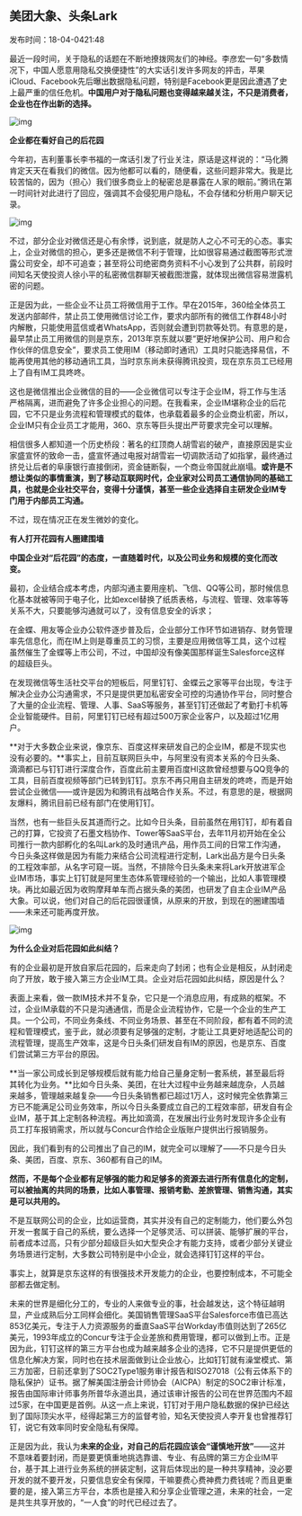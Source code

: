 ## 美团大象、头条Lark

发布时间：18-04-0421:48

最近一段时间，关于隐私的话题在不断地撩拨网友们的神经。李彦宏一句“多数情况下，中国人愿意用隐私交换便捷性”的大实话引发许多网友的抨击，苹果iCloud、Facebook先后曝出数据隐私问题，特别是Facebook更是因此遭遇了史上最严重的信任危机。**中国用户对于隐私问题也变得越来越关注，不只是消费者，企业也在作出新的选择。**



![img](https://ss2.baidu.com/6ONYsjip0QIZ8tyhnq/it/u=2688782405,1888849458&fm=173&app=25&f=JPEG?w=640&h=480&s=A8EBE904EA1667C687BCAC830300A09F)



**企业都在看好自己的后花园**



今年初，吉利董事长李书福的一席话引发了行业关注，原话是这样说的：“马化腾肯定天天在看我们的微信。因为他都可以看的，随便看，这些问题非常大。我是比较苦恼的，因为（担心）我们很多商业上的秘密总是暴露在人家的眼前。”腾讯在第一时间针对此进行了回应，强调其不会侵犯用户隐私，不会存储和分析用户聊天记录。



![img](https://ss0.baidu.com/6ONWsjip0QIZ8tyhnq/it/u=4257583455,3950429108&fm=173&app=25&f=JPEG?w=479&h=306&s=5990E11B4E938480525CCDF70300E022)



不过，部分企业对微信还是心有余悸，说到底，就是防人之心不可无的心态。事实上，企业对微信的担心，更多还是微信不利于管理，比如很容易通过截图等形式泄露公司安全，却不可追查；甚至将公司绝密商务资料不小心发到了公共群，前段时间知名天使投资人徐小平的私密微信群聊天被截图泄露，就体现出微信容易泄露机密的问题。



正是因为此，一些企业不让员工将微信用于工作。早在2015年，360给全体员工发送内部邮件，禁止员工使用微信讨论工作，要求内部所有的微信工作群48小时内解散，只能使用蓝信或者WhatsApp，否则就会遭到罚款等处罚。有意思的是，最早禁止员工用微信的则是京东，2013年京东就以要“更好地保护公司、用户和合作伙伴的信息安全”，要求员工使用IM（移动即时通讯）工具时只能选择易信，不能再使用其他的移动通讯工具，当时京东尚未获得腾讯投资，现在京东员工已经用上了自有IM工具咚咚。



这也是微信推出企业微信的目的——企业微信可以专注于企业IM，将工作与生活严格隔离，进而避免了许多企业担心的问题。在我看来，企业IM堪称企业的后花园，它不只是业务流程和管理模式的载体，也承载着最多的企业商业机密，所以，企业IM只有企业员工才能用，360、京东等巨头提出严苛要求完全可以理解。



相信很多人都知道一个历史桥段：著名的红顶商人胡雪岩的破产，直接原因是实业家盛宣怀的致命一击，盛宣怀通过电报对胡雪岩一切调款活动了如指掌，最终通过挤兑让后者的阜康银行直接倒闭，资金链断裂，一个商业帝国就此崩塌。**或许是不想让类似的事情重演，到了移动互联网时代，企业家对公司员工通信协同的基础工具，也就是企业社交平台，变得十分谨慎，甚至一些企业选择自主研发企业IM专门用于内部员工沟通。**



不过，现在情况正在发生微妙的变化。



**有人打开花园有人圈建围墙**



**中国企业对“后花园”的态度，一直随着时代，以及公司业务和规模的变化而改变。**



最初，企业结合成本考虑，内部沟通主要用座机、飞信、QQ等公司，那时候信息化基本就被等同于电子化，比如excel替换了纸质表格，与流程、管理、效率等等关系不大，只要能够沟通就可以了，没有信息安全的诉求；



在金蝶、用友等企业办公软件逐步普及后，企业部分工作环节如进销存、财务管理率先信息化，而在IM上则是尊重员工的习惯，主要是应用微信等工具，这个过程虽然催生了金蝶等上市公司，不过，中国却没有像美国那样诞生Salesforce这样的超级巨头。



在发现微信等生活社交平台的短板后，阿里钉钉、金蝶云之家等平台出现，专注于解决企业办公沟通需求，不只是提供更加私密安全可控的沟通协作平台，同时整合了大量的企业流程、管理、人事、SaaS等服务，甚至钉钉还做起了考勤打卡机等企业智能硬件。目前，阿里钉钉已经有超过500万家企业客户，以及超过1亿用户。



**对于大多数企业来说，像京东、百度这样来研发自己的企业IM，都是不现实也没有必要的。**事实上，目前互联网巨头中，与阿里没有资本关系的今日头条、滴滴都已与钉钉进行深度合作，百度此前主要用百度HI这款曾经想要与QQ竞争的工具，目前百度视频等部门已转到钉钉。京东不再只用自主研发的咚咚，而是开始尝试企业微信——或许是因为和腾讯有战略合作关系。不过，有意思的是，根据网友爆料，腾讯目前已经有部门在使用钉钉。



当然，也有一些巨头反其道而行之。比如今日头条，目前虽然在用钉钉，却有着自己的打算，它投资了石墨文档协作、Tower等SaaS平台，去年11月初开始在全公司推行一款内部孵化的名叫Lark的及时通讯产品，用作员工间的日常工作沟通，今日头条这样做是因为有能力来结合公司流程进行定制，Lark出品方是今日头条的工程效率部，从名字可窥一斑。当然，不排除今日头条未来将Lark开放进军企业IM市场，事实上钉钉就是阿里生态体系管理经验的一个输出，比如人事管理模块。再比如最近因为收购摩拜单车而占据头条的美团，也研发了自主企业IM产品大象。可以说，他们对自己的后花园很谨慎，从原来的开放，到现在的圈建围墙——未来还可能再度开放。



![img](https://ss2.baidu.com/6ONYsjip0QIZ8tyhnq/it/u=1961834444,3324146979&fm=173&app=25&f=JPEG?w=488&h=344&s=A512E736CEC654CA44455C5C03008070)



**为什么企业对后花园如此纠结？**



有的企业最初是开放自家后花园的，后来走向了封闭；也有企业是相反，从封闭走向了开放，敢于接入第三方企业IM工具。企业对后花园如此纠结，原因是什么？



表面上来看，做一款IM技术并不复杂，它只是一个消息应用，有成熟的框架。不过，企业IM承载的不只是沟通通信，而是企业流程协作，它是一个企业的生产工具。一个公司，不同业务条线、不同业务场景、甚至在不同阶段，都有着不同的流程和管理模式，鉴于此，就必须要有足够强的定制，才能让工具更好地适配公司的流程管理，提高生产效率，这是今日头条们研发自有IM的原因，也是京东、百度们尝试第三方平台的原因。



**当一家公司成长到足够规模后就有能力给自己量身定制一套系统，甚至最后将其转化为业务。**比如今日头条、美团，在壮大过程中业务越来越庞杂，人员越来越多，管理越来越复杂——今日头条销售都已超过1万人，这时候完全依靠第三方已不能满足公司业务效率，所以今日头条要成立自己的工程效率部，研发自有企业IM，基于其上定制各种流程。再比如滴滴，在发展出行业务时发现许多企业有员工打车报销需求，所以就与Concur合作给企业版账户提供出行报销服务。



因此，我们看到有的公司推出了自己的IM，就完全可以理解了——不只是今日头条、美团，百度、京东、360都有自己的IM。



**然而，不是每个企业都有足够强的能力和足够多的资源去进行所有信息化的定制，可以被抽离的共同的场景，比如人事管理、报销考勤、差旅管理、销售沟通，其实是可以共用的。**



不是互联网公司的企业，比如运营商，其实并没有自己的定制能力，他们要么外包开发一套属于自己的系统，要么选择一个足够灵活、可以拼装、能够扩展的平台，前者成本过高，只有少部分超级巨头如大型央企才有能力支持，或者少部分关键业务场景进行定制，大多数公司特别是中小企业，就会选择钉钉这样的平台。



事实上，就算是京东这样的有很强技术开发能力的企业，也要控制成本，不可能全部都去做定制。



未来的世界是细化分工的，专业的人来做专业的事，社会越发达，这个特征越明显，产业成熟后分工同样会细化。美国销售管理SaaS平台Salesforce市值已高达853亿美元，专注于人力资源服务的垂直SaaS平台Workday市值则达到了265亿美元，1993年成立的Concur专注于企业差旅和费用管理，都可以做到上市。正是因为此，钉钉这样的第三方平台也成为越来越多企业的选择，它不只是提供更低的信息化解决方案，同时也在技术层面做到让企业放心，比如钉钉就有澡堂模式、第三方加密，日前还拿到了SOC2Type1服务审计报告和ISO27018（公有云体系下的隐私保护）证书。据了解美国注册会计师协会（AICPA）制定的SOC2审计标准，报告由国际审计师事务所普华永道出具，通过该审计报告的公司在世界范围内不超过5家，在中国更是首例。从这一点上来说，钉钉对于用户隐私数据的保护已经达到了国际顶尖水平，经得起第三方的监督考验，知名天使投资人李开复也曾推荐钉钉，说它有效率同时安全隐私有保障。



正是因为此，我认为**未来的企业，对自己的后花园应该会“谨慎地开放”**——这并不意味着要封闭，而是要更慎重地挑选靠谱、专业、有品牌的第三方企业IM平台，基于其上进行业务系统的拼装定制，这背后体现出的是一种共享精神，没必要开发的就不要开发，只要信息安全有保障，干嘛要费心费神费力费钱呢？而且更重要的是，接入第三方平台，本质也是接入和分享企业管理之道，未来的社会，一定是共生共享开放的，“一人食”的时代已经过去了。